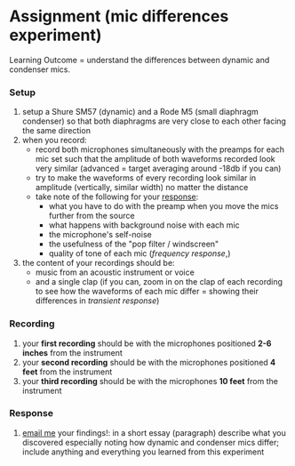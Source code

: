 # Assignment \(mic differences experiment\)

Learning Outcome = understand the differences between dynamic and condenser mics.

### Setup

1. setup a Shure SM57 \(dynamic\) and a Rode M5 \(small diaphragm condenser\) so that both diaphragms are very close to each other facing the same direction
2. when you record:
   * record both microphones simultaneously with the preamps for each mic set such that the amplitude of both waveforms recorded look very similar \(advanced = target averaging around -18db if you can\)
   * try to make the waveforms of every recording look similar in amplitude \(vertically, similar width\) no matter the distance
   * take note of the following for your [response](https://benjohansen.gitbook.io/musictech/units/analog-audio/assignment-mic-differences-experiment#response):
     * what you have to do with the preamp when you move the mics further from the source
     * what happens with background noise with each mic
     * the microphone's self-noise
     * the usefulness of the "pop filter / windscreen"
     * quality of tone of each mic \(_frequency response_,\)
3. the content of your recordings should be:
   * music from an acoustic instrument or voice
   * and a single clap \(if you can, zoom in on the clap of each recording to see how the waveforms of each mic differ = showing their differences in _transient response_\)

### Recording

1. your **first recording** should be with the microphones positioned **2-6 inches** from the instrument
2. your **second recording** should be with the microphones positioned **4 feet** from the instrument
3. your **third recording** should be with the microphones **10 feet** from the instrument

### Response

1. [email me](https://www.baylor.edu/music/index.php?id=951763) your findings!: in a short essay \(paragraph\) describe what you discovered especially noting how dynamic and condenser mics differ; include anything and everything you learned from this experiment

